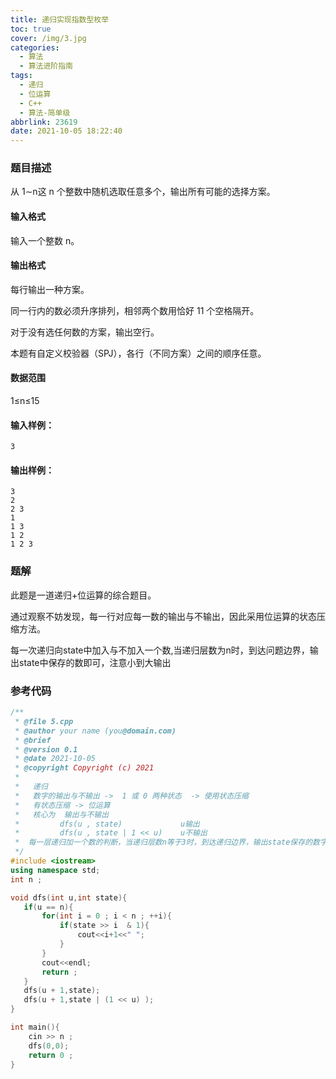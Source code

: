 ```yaml
---
title: 递归实现指数型枚举
toc: true
cover: /img/3.jpg
categories:
  - 算法
  - 算法进阶指南
tags:
  - 递归
  - 位运算
  - C++
  - 算法-简单级
abbrlink: 23619
date: 2021-10-05 18:22:40
---
```


### 题目描述

从 1∼n这 n 个整数中随机选取任意多个，输出所有可能的选择方案。<!-- more -->

#### 输入格式

输入一个整数 n。

#### 输出格式

每行输出一种方案。

同一行内的数必须升序排列，相邻两个数用恰好 11 个空格隔开。

对于没有选任何数的方案，输出空行。

本题有自定义校验器（SPJ），各行（不同方案）之间的顺序任意。

#### 数据范围

1≤n≤15

#### 输入样例：

```
3
```

#### 输出样例：

```
3
2
2 3
1
1 3
1 2
1 2 3
```

### 题解

此题是一道递归+位运算的综合题目。

通过观察不妨发现，每一行对应每一数的输出与不输出，因此采用位运算的状态压缩方法。

每一次递归向state中加入与不加入一个数,当递归层数为n时，到达问题边界，输出state中保存的数即可，注意小到大输出

### 参考代码

```c++
/**
 * @file 5.cpp
 * @author your name (you@domain.com)
 * @brief 
 * @version 0.1
 * @date 2021-10-05
 * @copyright Copyright (c) 2021
 * 
 *   递归
 *   数字的输出与不输出 ->  1 或 0 两种状态  -> 使用状态压缩
 *   有状态压缩 -> 位运算
 *   核心为  输出与不输出
 *         dfs(u , state)             u输出
 *         dfs(u , state | 1 << u)    u不输出
 *  每一层递归加一个数的判断，当递归层数n等于3时，到达递归边界，输出state保存的数字
 */
#include <iostream>
using namespace std;
int n ;

void dfs(int u,int state){
   if(u == n){
       for(int i = 0 ; i < n ; ++i){
           if(state >> i  & 1){
               cout<<i+1<<" ";
           }
       }
       cout<<endl;
       return ;
   }
   dfs(u + 1,state);
   dfs(u + 1,state | (1 << u) );
}

int main(){
    cin >> n ;
    dfs(0,0);
    return 0 ;
}
```



